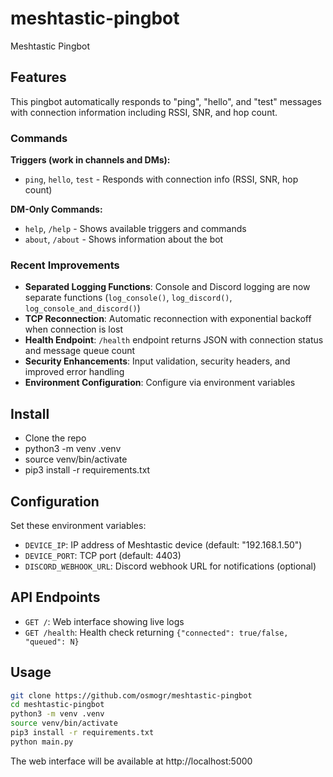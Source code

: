 # meshtastic-pingbot
Meshtastic Pingbot

## Features

This pingbot automatically responds to "ping", "hello", and "test" messages with connection information including RSSI, SNR, and hop count.

### Commands

**Triggers (work in channels and DMs):**
- `ping`, `hello`, `test` - Responds with connection info (RSSI, SNR, hop count)

**DM-Only Commands:**
- `help`, `/help` - Shows available triggers and commands
- `about`, `/about` - Shows information about the bot

### Recent Improvements

- **Separated Logging Functions**: Console and Discord logging are now separate functions (`log_console()`, `log_discord()`, `log_console_and_discord()`)
- **TCP Reconnection**: Automatic reconnection with exponential backoff when connection is lost
- **Health Endpoint**: `/health` endpoint returns JSON with connection status and message queue count
- **Security Enhancements**: Input validation, security headers, and improved error handling
- **Environment Configuration**: Configure via environment variables

## Install
- Clone the repo
- python3 -m venv .venv
- source venv/bin/activate
- pip3 install -r requirements.txt
 
## Configuration
Set these environment variables:
- `DEVICE_IP`: IP address of Meshtastic device (default: "192.168.1.50")
- `DEVICE_PORT`: TCP port (default: 4403) 
- `DISCORD_WEBHOOK_URL`: Discord webhook URL for notifications (optional)

## API Endpoints
- `GET /`: Web interface showing live logs
- `GET /health`: Health check returning `{"connected": true/false, "queued": N}`

## Usage
```bash
git clone https://github.com/osmogr/meshtastic-pingbot
cd meshtastic-pingbot
python3 -m venv .venv
source venv/bin/activate
pip3 install -r requirements.txt
python main.py
```

The web interface will be available at http://localhost:5000
